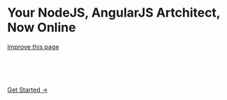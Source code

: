 # Your NodeJS, AngularJS Artchitect, Now Online

[Improve this page](https://github.com/shoppre/identity/edit/master/docs/README.md)

<br>
<br>
<social-share
  :networks="['twitter', 'facebook']"
  :tags="['SocialShare', 'VuePress']"
/>
<br>
<br>


<a href="https://login.shoppre.com/signin?client_id=identity" class="nav-link action-button">
  Get Started →
</a>

